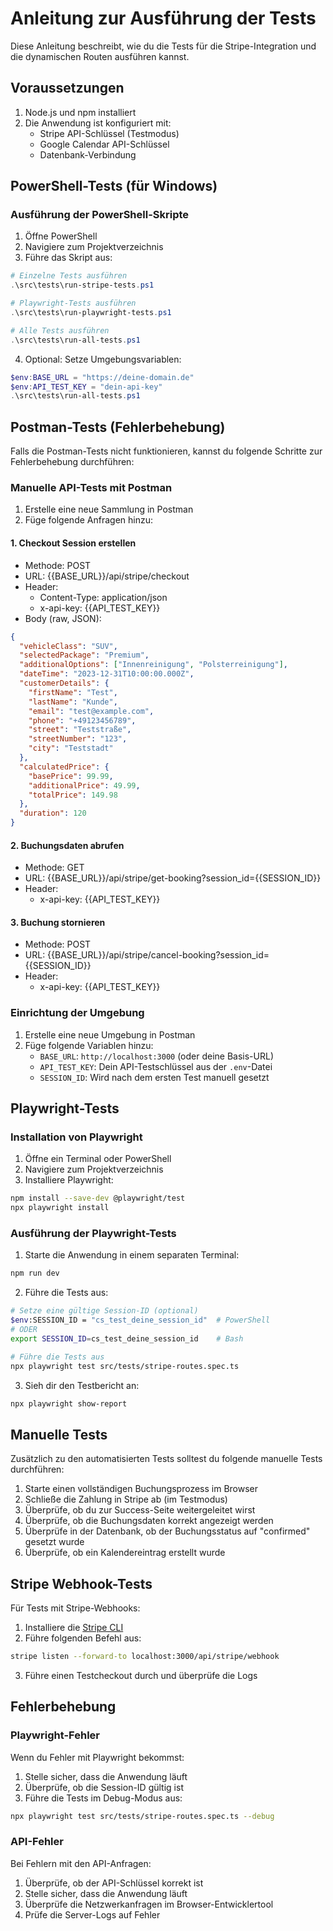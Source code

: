 # Anleitung zur Ausführung der Tests

Diese Anleitung beschreibt, wie du die Tests für die Stripe-Integration und die dynamischen Routen ausführen kannst.

## Voraussetzungen

1. Node.js und npm installiert
2. Die Anwendung ist konfiguriert mit:
   - Stripe API-Schlüssel (Testmodus)
   - Google Calendar API-Schlüssel
   - Datenbank-Verbindung

## PowerShell-Tests (für Windows)

### Ausführung der PowerShell-Skripte

1. Öffne PowerShell
2. Navigiere zum Projektverzeichnis
3. Führe das Skript aus:

```powershell
# Einzelne Tests ausführen
.\src\tests\run-stripe-tests.ps1

# Playwright-Tests ausführen
.\src\tests\run-playwright-tests.ps1

# Alle Tests ausführen
.\src\tests\run-all-tests.ps1
```

4. Optional: Setze Umgebungsvariablen:

```powershell
$env:BASE_URL = "https://deine-domain.de"
$env:API_TEST_KEY = "dein-api-key"
.\src\tests\run-all-tests.ps1
```

## Postman-Tests (Fehlerbehebung)

Falls die Postman-Tests nicht funktionieren, kannst du folgende Schritte zur Fehlerbehebung durchführen:

### Manuelle API-Tests mit Postman

1. Erstelle eine neue Sammlung in Postman
2. Füge folgende Anfragen hinzu:

#### 1. Checkout Session erstellen

- Methode: POST
- URL: {{BASE_URL}}/api/stripe/checkout
- Header:
  - Content-Type: application/json
  - x-api-key: {{API_TEST_KEY}}
- Body (raw, JSON):

```json
{
  "vehicleClass": "SUV",
  "selectedPackage": "Premium",
  "additionalOptions": ["Innenreinigung", "Polsterreinigung"],
  "dateTime": "2023-12-31T10:00:00.000Z",
  "customerDetails": {
    "firstName": "Test",
    "lastName": "Kunde",
    "email": "test@example.com",
    "phone": "+49123456789",
    "street": "Teststraße",
    "streetNumber": "123",
    "city": "Teststadt"
  },
  "calculatedPrice": {
    "basePrice": 99.99,
    "additionalPrice": 49.99,
    "totalPrice": 149.98
  },
  "duration": 120
}
```

#### 2. Buchungsdaten abrufen

- Methode: GET
- URL: {{BASE_URL}}/api/stripe/get-booking?session_id={{SESSION_ID}}
- Header:
  - x-api-key: {{API_TEST_KEY}}

#### 3. Buchung stornieren

- Methode: POST
- URL: {{BASE_URL}}/api/stripe/cancel-booking?session_id={{SESSION_ID}}
- Header:
  - x-api-key: {{API_TEST_KEY}}

### Einrichtung der Umgebung

1. Erstelle eine neue Umgebung in Postman
2. Füge folgende Variablen hinzu:
   - `BASE_URL`: `http://localhost:3000` (oder deine Basis-URL)
   - `API_TEST_KEY`: Dein API-Testschlüssel aus der `.env`-Datei
   - `SESSION_ID`: Wird nach dem ersten Test manuell gesetzt

## Playwright-Tests

### Installation von Playwright

1. Öffne ein Terminal oder PowerShell
2. Navigiere zum Projektverzeichnis
3. Installiere Playwright:

```bash
npm install --save-dev @playwright/test
npx playwright install
```

### Ausführung der Playwright-Tests

1. Starte die Anwendung in einem separaten Terminal:

```bash
npm run dev
```

2. Führe die Tests aus:

```bash
# Setze eine gültige Session-ID (optional)
$env:SESSION_ID = "cs_test_deine_session_id"  # PowerShell
# ODER
export SESSION_ID=cs_test_deine_session_id    # Bash

# Führe die Tests aus
npx playwright test src/tests/stripe-routes.spec.ts
```

3. Sieh dir den Testbericht an:

```bash
npx playwright show-report
```

## Manuelle Tests

Zusätzlich zu den automatisierten Tests solltest du folgende manuelle Tests durchführen:

1. Starte einen vollständigen Buchungsprozess im Browser
2. Schließe die Zahlung in Stripe ab (im Testmodus)
3. Überprüfe, ob du zur Success-Seite weitergeleitet wirst
4. Überprüfe, ob die Buchungsdaten korrekt angezeigt werden
5. Überprüfe in der Datenbank, ob der Buchungsstatus auf "confirmed" gesetzt wurde
6. Überprüfe, ob ein Kalendereintrag erstellt wurde

## Stripe Webhook-Tests

Für Tests mit Stripe-Webhooks:

1. Installiere die [Stripe CLI](https://stripe.com/docs/stripe-cli)
2. Führe folgenden Befehl aus:

```bash
stripe listen --forward-to localhost:3000/api/stripe/webhook
```

3. Führe einen Testcheckout durch und überprüfe die Logs

## Fehlerbehebung

### Playwright-Fehler

Wenn du Fehler mit Playwright bekommst:

1. Stelle sicher, dass die Anwendung läuft
2. Überprüfe, ob die Session-ID gültig ist
3. Führe die Tests im Debug-Modus aus:

```bash
npx playwright test src/tests/stripe-routes.spec.ts --debug
```

### API-Fehler

Bei Fehlern mit den API-Anfragen:

1. Überprüfe, ob der API-Schlüssel korrekt ist
2. Stelle sicher, dass die Anwendung läuft
3. Überprüfe die Netzwerkanfragen im Browser-Entwicklertool
4. Prüfe die Server-Logs auf Fehler
